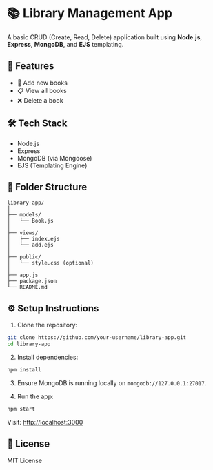 # 📚 Library Management App

A basic CRUD (Create, Read, Delete) application built using **Node.js**, **Express**, **MongoDB**, and **EJS** templating.

## 🚀 Features

- 📖 Add new books
- 📋 View all books
- ❌ Delete a book

## 🛠️ Tech Stack

- Node.js
- Express
- MongoDB (via Mongoose)
- EJS (Templating Engine)

## 📂 Folder Structure

```
library-app/
│
├── models/
│   └── Book.js
│
├── views/
│   ├── index.ejs
│   └── add.ejs
│
├── public/
│   └── style.css (optional)
│
├── app.js
├── package.json
└── README.md
```

## ⚙️ Setup Instructions

1. Clone the repository:
```bash
git clone https://github.com/your-username/library-app.git
cd library-app
```

2. Install dependencies:
```bash
npm install
```

3. Ensure MongoDB is running locally on `mongodb://127.0.0.1:27017`.

4. Run the app:
```bash
npm start
```

Visit: [http://localhost:3000](http://localhost:3000)

## 📄 License

MIT License
